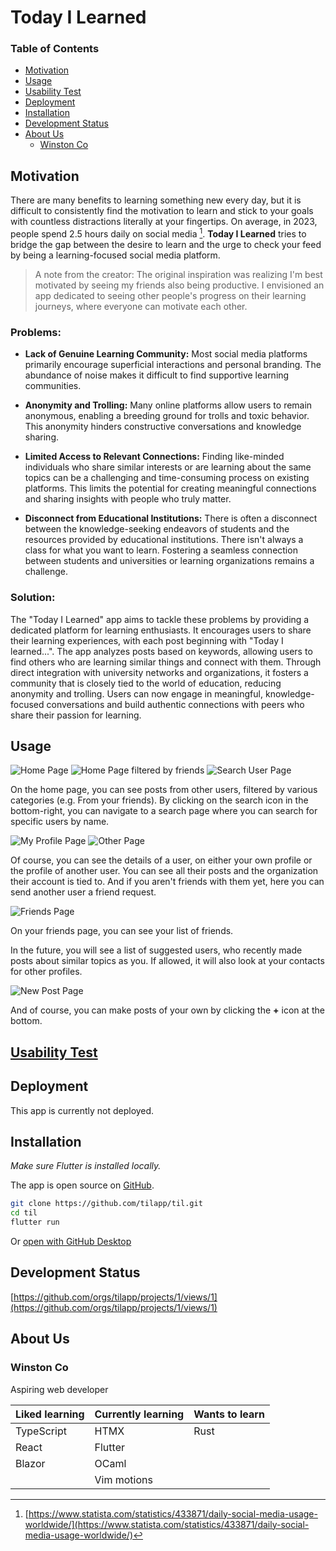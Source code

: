 <!-- omit in toc -->
# Today I Learned

<!-- omit in toc -->
### Table of Contents

- [Motivation](#motivation)
- [Usage](#usage)
- [Usability Test](#usability-test)
- [Deployment](#deployment)
- [Installation](#installation)
- [Development Status](#development-status)
- [About Us](#about-us)
  - [Winston Co](#winston-co)

## Motivation

There are many benefits to learning something new every day, but it is difficult to consistently find the motivation to learn and stick to your goals with countless distractions literally at your fingertips. On average, in 2023, people spend 2.5 hours daily on social media [^1]. **Today I Learned** tries to bridge the gap between the desire to learn and the urge to check your feed by being a learning-focused social media platform.

> A note from the creator: The original inspiration was realizing I'm best motivated by seeing my friends also being productive. I envisioned an app dedicated to seeing other people's progress on their learning journeys, where everyone can motivate each other.

<!-- omit in toc -->
### Problems:

- **Lack of Genuine Learning Community:** Most social media platforms primarily encourage superficial interactions and personal branding. The abundance of noise makes it difficult to find supportive learning communities.

- **Anonymity and Trolling:** Many online platforms allow users to remain anonymous, enabling a breeding ground for trolls and toxic behavior. This anonymity hinders constructive conversations and knowledge sharing.

- **Limited Access to Relevant Connections:** Finding like-minded individuals who share similar interests or are learning about the same topics can be a challenging and time-consuming process on existing platforms. This limits the potential for creating meaningful connections and sharing insights with people who truly matter.

- **Disconnect from Educational Institutions:** There is often a disconnect between the knowledge-seeking endeavors of students and the resources provided by educational institutions. There isn't always a class for what you want to learn. Fostering a seamless connection between students and universities or learning organizations remains a challenge.

<!-- omit in toc -->
### Solution:

The "Today I Learned" app aims to tackle these problems by providing a dedicated platform for learning enthusiasts. It encourages users to share their learning experiences, with each post beginning with "Today I learned...". The app analyzes posts based on keywords, allowing users to find others who are learning similar things and connect with them. Through direct integration with university networks and organizations, it fosters a community that is closely tied to the world of education, reducing anonymity and trolling. Users can now engage in meaningful, knowledge-focused conversations and build authentic connections with peers who share their passion for learning.

## Usage

<img src="/assets/images/home.png" alt="Home Page" />
<img src="/assets/images/home-2.png" alt="Home Page filtered by friends" />
<img src="/assets/images/search-user.png" alt="Search User Page" />

On the home page, you can see posts from other users, filtered by various categories (e.g. From your friends). By clicking on the search icon in the bottom-right, you can navigate to a search page where you can search for specific users by name.

<img src="/assets/images/my-profile.png" alt="My Profile Page" />
<img src="/assets/images/other-profile.png" alt="Other Page" />

Of course, you can see the details of a user, on either your own profile or the profile of another user. You can see all their posts and the organization their account is tied to. And if you aren't friends with them yet, here you can send another user a friend request.

<img src="/assets/images/friends.png" alt="Friends Page" />

On your friends page, you can see your list of friends.

In the future, you will see a list of suggested users, who recently made posts about similar topics as you. If allowed, it will also look at your contacts for other profiles.

<img src="/assets/images/new-post.png" alt="New Post Page" />

And of course, you can make posts of your own by clicking the **+** icon at the bottom.

## [Usability Test](/evaluation)

## Deployment

This app is currently not deployed.

## Installation

_Make sure Flutter is installed locally._

The app is open source on [GitHub](https://github.com/tilapp/til).

```sh
git clone https://github.com/tilapp/til.git
cd til
flutter run
```

Or [open with GitHub Desktop](x-github-client://openRepo/https://github.com/tilapp/til)

## Development Status

[https://github.com/orgs/tilapp/projects/1/views/1](https://github.com/orgs/tilapp/projects/1/views/1)

## About Us

### Winston Co
Aspiring web developer

| Liked learning | Currently learning | Wants to learn |
| -------------- | ------------------ | -------------- |
| TypeScript     | HTMX               | Rust           |
| React          | Flutter            |                |
| Blazor         | OCaml              |                |
|                | Vim motions        |                |

[^1]: [https://www.statista.com/statistics/433871/daily-social-media-usage-worldwide/](https://www.statista.com/statistics/433871/daily-social-media-usage-worldwide/)

